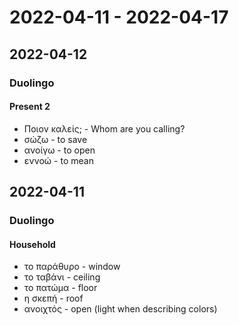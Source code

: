 # 2022-04-11 - 2022-04-17

## 2022-04-12

### Duolingo

#### Present 2

* Ποιον καλείς; - Whom are you calling?
* σώζω - to save
* ανοίγω - to open
* εννοώ - to mean

## 2022-04-11

### Duolingo

#### Household

* το παράθυρο - window
* το ταβάνι - ceiling
* το πατώμα - floor
* η σκεπή - roof
* ανοιχτός - open (light when describing colors)
